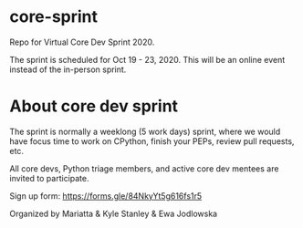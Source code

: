 # core-sprint

Repo for Virtual Core Dev Sprint 2020.

The sprint is scheduled for Oct 19 - 23, 2020. This will be an online event instead of the in-person sprint.

# About core dev sprint

The sprint is normally a weeklong (5 work days) sprint, where we would have focus time to
work on CPython, finish your PEPs, review pull requests, etc.

All core devs, Python triage members, and active core dev mentees are invited to participate.

Sign up form:  https://forms.gle/84NkyYt5g616fs1r5

Organized by Mariatta & Kyle Stanley & Ewa Jodlowska
